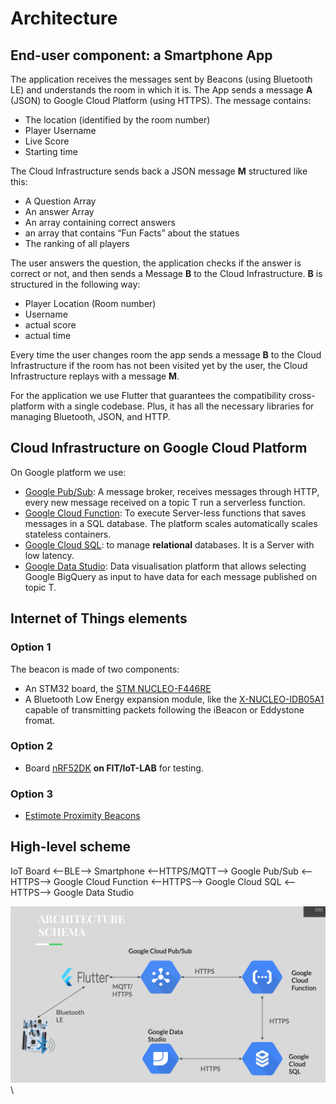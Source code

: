 # Architecture

## End-user component: a Smartphone App

The application receives the messages sent by Beacons (using Bluetooth LE) and understands the room in which it is.
The App sends a message **A** (JSON) to Google Cloud Platform (using HTTPS). The message contains:

- The location (identified by the room number)
- Player Username
- Live Score
- Starting time

The Cloud Infrastructure sends back a JSON message **M** structured like this:

- A Question Array
- An answer Array
- An array containing correct answers
- an array that contains “Fun Facts” about the statues
- The ranking of all players

The user answers the question, the application checks if the answer is correct or not, and then sends a Message **B** to the Cloud Infrastructure. **B** is structured in the following way:

- Player Location (Room number)
- Username
- actual score
- actual time

Every time the user changes room the app sends a message **B** to the Cloud Infrastructure if the room has not been visited yet by the user, the Cloud Infrastructure replays with a message **M**.

For the application we use Flutter that guarantees the compatibility cross-platform with a single codebase. Plus, it has all the necessary libraries for managing Bluetooth, JSON, and HTTP.

## Cloud Infrastructure on Google Cloud Platform

On Google platform we use:

- [Google Pub/Sub](https://cloud.google.com/pubsub?hl=it): A message broker, receives messages through HTTP, every new message received on a topic T run a serverless function.
- [Google Cloud Function](https://cloud.google.com/functions?hl=it): To execute Server-less functions that saves messages in a SQL database. The platform scales automatically scales stateless containers.
- [Google Cloud SQL](https://cloud.google.com/sql/): to manage **relational** databases. It is a Server with low latency.
- [Google Data Studio](https://datastudio.google.com/): Data visualisation platform that allows selecting Google BigQuery as input to have data for each message published on topic T.

## Internet of Things elements

### Option 1

The beacon is made of two components:

- An STM32 board, the [STM NUCLEO-F446RE](https://www.st.com/en/evaluation-tools/nucleo-f446re.html)
- A Bluetooth Low Energy expansion module, like the [X-NUCLEO-IDB05A1](https://www.st.com/en/ecosystems/x-nucleo-idb05a1.html) capable of transmitting packets following the iBeacon or Eddystone fromat.

### Option 2

- Board [nRF52DK](https://www.nordicsemi.com/Software-and-Tools/Development-Kits/nRF52-DK) **on FIT/IoT-LAB** for testing.

### Option 3

- [Estimote Proximity Beacons](https://estimote.com/)

## High-level scheme

IoT Board <--BLE--> Smartphone <--HTTPS/MQTT--> Google Pub/Sub <--HTTPS--> Google Cloud Function <--HTTPS--> Google Cloud SQL <--HTTPS--> Google Data Studio

![Architecture](https://github.com/federicoInserra/Big-Project-IoT/blob/master/photo/arch.png)\
